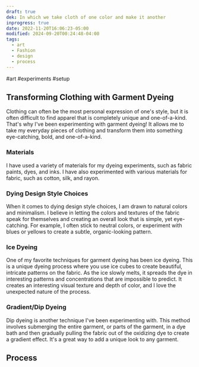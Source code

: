 ```yaml
---
draft: true
dek: In which we take cloth of one color and make it another
inprogress: true
date: 2022-11-20T16:06:23-05:00
modified: 2024-09-20T00:24:48-04:00
tags:
  - art
  - Fashion
  - design
  - process
---
```


#art #experiments #setup

## Transforming Clothing with Garment Dyeing

Clothing can often be the most personal expression of one's style, but it is often difficult to find apparel that is completely unique and one-of-a-kind. That's why I've been experimenting with garment dyeing! It allows me to take my everyday pieces of clothing and transform them into something eye-catching, bold, and one-of-a-kind.

### Materials

I have used a variety of materials for my dyeing experiments, such as fabric paints, dyes, and inks. I have also experimented with various materials for fabric, such as cotton, silk, and rayon.

### Dying Design Style Choices

When it comes to dying design style choices, I am drawn to natural colors and minimalism. I believe in letting the colors and textures of the fabric speak for themselves and creating an overall look that is simple, yet eye-catching. For example, I often stick to neutral colors, or experiment with blues or yellows to create a subtle, organic-looking pattern.

### Ice Dyeing

One of my favorite techniques for garment dyeing has been ice dyeing. This is a unique dyeing process where you use ice cubes to create beautiful, intricate patterns on the fabric. As the ice slowly melts, it spreads the dye in interesting patterns and concentrations that are impossible to predict. It creates an interesting visual texture and depth of color, and I love the unexpected nature of the process.

### Gradient/Dip Dyeing

Dip dyeing is another technique I've been experimenting with. This method involves submerging the entire garment, or parts of the garment, in a dye bath and then gradually pulling the fabric out of the oxidizing dye to create a gradient effect. It's a great way to add a unique look to any garment.

## Process
